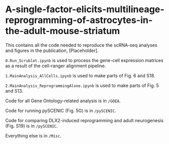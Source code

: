 # A-single-factor-elicits-multilineage-reprogramming-of-astrocytes-in-the-adult-mouse-striatum

This contains all the code needed to reproduce the scRNA-seq analyses and figures in the publication, [Placeholder]. 

`0.Run_Scrublet.ipynb` is used to process the gene-cell expression matrices as a result of the cell-ranger alignment pipeline. 

`1.MainAnalysis_AllCells.ipynb` is used to make parts of Fig. 6 and S18. 

`2.MainAnalysis_ReprogrammingAlone.ipynb` is used to make parts of Fig. 5 and S13. 

Code for all Gene Ontology-related analysis is in `/GOEA`.

Code for running pySCENIC (Fig. 5G) is in `/pySCENIC`.

Code for comparing DLX2-induced reprogramming and adult neurogenesis (Fig. S19) is in `/pySCENIC`. 

Everything else is in `/Misc`. 
